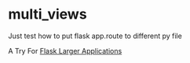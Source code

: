 # multi_views
Just test how to put flask app.route to different py file 

A Try For [Flask Larger Applications](http://flask.pocoo.org/docs/0.10/patterns/packages/)
